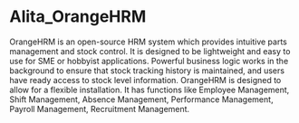 # Alita_OrangeHRM
OrangeHRM is an open-source HRM system which provides intuitive parts management and stock control.
It is designed to be lightweight and easy to use for SME or hobbyist applications. Powerful business logic works in the background to ensure that stock tracking history is maintained, and users have ready access to stock level information. OrangeHRM is designed to allow for a flexible installation.
It has functions like Employee Management, Shift Management, Absence Management, Performance Management, Payroll Management, Recruitment Management.

